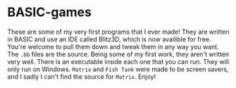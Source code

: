 # BASIC-games
These are some of my very first programs that I ever made! They are written in BASIC and use an IDE called Blitz3D, which is now availible for free. You're welcome to pull them down and tweak them in any way you want. The `.bb` files are the source. Being some of my first work, they aren't written very well. There is an executable inside each one that you can run. They will only run on Windows. `Matrix` and `Fish Tank` were made to be screen savers, and I sadly I can't find the source for `Matrix`. Enjoy!
